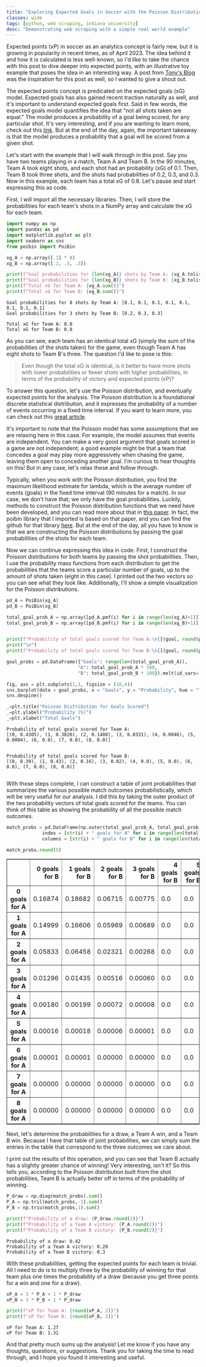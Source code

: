 ```yaml
---
title: "Exploring Expected Goals in Soccer with the Poisson Distribution"
classes: wide
tags: [python, web scraping, indiana university]
desc: "Demonstrating web scraping with a simple real world example"
---
```


Expected points (xP) in soccer as an analytics concept is fairly new, but it is growing in popularity in recent times, as of April 2023. The idea behind it and how it is calculated is less well-known, so I'd like to take the chance with this post to dive deeper into expected points, with an illustrative toy example that poses the idea in an interesting way. A post from [Tony's Blog](https://tonyelhabr.rbind.io/posts/epl-xpts-simulation-1/#fn3) was the inspiration for this post as well, so I wanted to give a shout out.

The expected points concept is predicated on the expected goals (xG) model. Expected goals has also gained recent traction naturally as well, and it's important to understand expected goals first. Said in few words, the expected goals model quantifies the idea that "not all shots taken are equal." The model produces a probability of a goal being scored, for any particular shot. It's very interesting, and if you are wanting to learn more, check out this [link](https://statsbomb.com/soccer-metrics/expected-goals-xg-explained/). But at the end of the day, again, the important takeaway is that the model produces a probability that a goal will be scored from a given shot.

Let's start with the example that I will walk through in this post. Say you have two teams playing in a match, Team A and Team B. In the 90 minutes, Team A took eight shots, and each shot had an probability (xG) of 0.1. Then, Team B took three shots, and the shots had probabilities of 0.2, 0.3, and 0.3. Now in this example, each team has a total xG of 0.8. Let's pause and start expressing this as code.

First, I will import all the necessary libraries. Then, I will store the probabilities for each team's shots in a NumPy array and calculate the xG for each team.


```python
import numpy as np
import pandas as pd
import matplotlib.pyplot as plt
import seaborn as sns
from poibin import PoiBin
```


```python
xg_A = np.array([.1] * 8)
xg_B = np.array([.2, .3, .3])

print(f"Goal probabilities for {len(xg_A)} shots by Team A: {xg_A.tolist()}")
print(f"Goal probabilities for {len(xg_B)} shots by Team B: {xg_B.tolist()}\n")
print(f"Total xG for Team A: {xg_A.sum()}")
print(f"Total xG for Team B: {xg_B.sum()}")
```

    Goal probabilities for 8 shots by Team A: [0.1, 0.1, 0.1, 0.1, 0.1, 0.1, 0.1, 0.1]
    Goal probabilities for 3 shots by Team B: [0.2, 0.3, 0.3]
    
    Total xG for Team A: 0.8
    Total xG for Team B: 0.8


As you can see, each team has an identical total xG (simply the sum of the probabilities of the shots taken) for the game, even though Team A has eight shots to Team B's three. The question I'd like to pose is this:

> Even though the total xG is identical, is it better to have more shots with lower probabilities or fewer shots with higher probabilities, in terms of the probability of victory and expected points (xP)?

To answer this question, let's use the Poisson distribution, and eventually expected points for the analysis. The Poisson distribution is a foundational discrete statistical distribution, and it expresses the probability of a number of events occurring in a fixed time interval. If you want to learn more, you can check out this [great article](https://towardsdatascience.com/poisson-distribution-intuition-and-derivation-1059aeab90d).

It's important to note that the Poisson model has some assumptions that we are relaxing here in this case. For example, the model assumes that events are independent. You can make a very good argument that goals scored in a game are not independent; a good example might be that a team that concedes a goal may play more aggressively when chasing the game, leaving them open to conceding another goal. I'm curious to hear thoughts on this! But in any case, let's relax these and follow through.

Typically, when you work with the Poisson distribution, you find the maximum likelihood estimate for lambda, which is the average number of events (goals) in the fixed time interval (90 minutes for a match). In our case, we don't have that; we only have the goal probabilities. Luckily, methods to construct the Poisson distribution functions that we need have been developed, and you can read more about that in [this paper](https://www.researchgate.net/profile/Yili-Hong/publication/257017356_On_computing_the_distribution_function_for_the_Poisson_binomial_distribution/links/5a02feebaca2720c32650fb3/On-computing-the-distribution-function-for-the-Poisson-binomial-distribution.pdf). In fact, the poibin library that I imported is based on that paper, and you can find the github for that library [here](https://github.com/tsakim/poibin). But at the end of the day, all you have to know is that we are constructing the Poisson distributions by passing the goal probabilities of the shots for each team.

Now we can continue expressing this idea in code. First, I construct the Poisson distributions for both teams by passing the shot probabilities. Then, I use the probability mass functions from each distribution to get the probabilities that the teams score a particular number of goals, up to the amount of shots taken (eight in this case). I printed out the two vectors so you can see what they look like. Additionally, I'll show a simple visualization for the Poisson distributions.


```python
pd_A = PoiBin(xg_A)
pd_B = PoiBin(xg_B)

total_goal_prob_A = np.array([pd_A.pmf(i) for i in range(len(xg_A)+1)])
total_goal_prob_B = np.array([pd_B.pmf(i) for i in range(len(xg_B)+1)] + [0] * (len(xg_A) - len(xg_B)))


print(f"Probability of total goals scored for Team A:\n{[(goal, round(prob,4)) for goal, prob in enumerate(total_goal_prob_A)]}")
print("\n")
print(f"Probability of total goals scored for Team B:\n{[(goal, round(prob,2)) for goal, prob in enumerate(total_goal_prob_B)]}\n\n")

goal_probs = pd.DataFrame({"Goals": range(len(total_goal_prob_A)),
                          "A": total_goal_prob_A * 100,
                          "B": total_goal_prob_B * 100}).melt(id_vars=["Goals"], var_name="Team", value_name="Probability")

fig, axs = plt.subplots(1,1, figsize = (10,4))
sns.barplot(data = goal_probs, x = "Goals", y = "Probability", hue = "Team", palette = ['r', 'b'], alpha = 0.8)
sns.despine()

_=plt.title("Poisson Distribution for Goals Scored")
_=plt.ylabel("Probability (%)")
_=plt.xlabel("Total Goals")
```

    Probability of total goals scored for Team A:
    [(0, 0.4305), (1, 0.3826), (2, 0.1488), (3, 0.0331), (4, 0.0046), (5, 0.0004), (6, 0.0), (7, 0.0), (8, 0.0)]
    
    
    Probability of total goals scored for Team B:
    [(0, 0.39), (1, 0.43), (2, 0.16), (3, 0.02), (4, 0.0), (5, 0.0), (6, 0.0), (7, 0.0), (8, 0.0)]
    
    



    
<img src="{{ site.url }}{{ site.baseurl }}/images/poisson/poisson.png" alt="">
    


With those steps complete, I can construct a table of joint probabilities that summarizes the various possible match outcomes probabilistically, which will be very useful for our analysis. I did this by taking the outer product of the two probability vectors of total goals scored for the teams. You can think of this table as showing the probability of all the possible match outcomes.


```python
match_probs = pd.DataFrame(np.outer(total_goal_prob_A, total_goal_prob_B), 
             index = [str(i) + " goals for A" for i in range(len(total_goal_prob_A))], 
             columns = [str(i) + " goals for B" for i in range(len(total_goal_prob_B))])

match_probs.round(5)
```




<div>
<style scoped>
    .dataframe tbody tr th:only-of-type {
        vertical-align: middle;
    }

    .dataframe tbody tr th {
        vertical-align: top;
    }

    .dataframe thead th {
        text-align: right;
    }
</style>
<table border="1" class="dataframe">
  <thead>
    <tr style="text-align: right;">
      <th></th>
      <th>0 goals for B</th>
      <th>1 goals for B</th>
      <th>2 goals for B</th>
      <th>3 goals for B</th>
      <th>4 goals for B</th>
      <th>5 goals for B</th>
      <th>6 goals for B</th>
      <th>7 goals for B</th>
      <th>8 goals for B</th>
    </tr>
  </thead>
  <tbody>
    <tr>
      <th>0 goals for A</th>
      <td>0.16874</td>
      <td>0.18682</td>
      <td>0.06715</td>
      <td>0.00775</td>
      <td>0.0</td>
      <td>0.0</td>
      <td>0.0</td>
      <td>0.0</td>
      <td>0.0</td>
    </tr>
    <tr>
      <th>1 goals for A</th>
      <td>0.14999</td>
      <td>0.16606</td>
      <td>0.05969</td>
      <td>0.00689</td>
      <td>0.0</td>
      <td>0.0</td>
      <td>0.0</td>
      <td>0.0</td>
      <td>0.0</td>
    </tr>
    <tr>
      <th>2 goals for A</th>
      <td>0.05833</td>
      <td>0.06458</td>
      <td>0.02321</td>
      <td>0.00268</td>
      <td>0.0</td>
      <td>0.0</td>
      <td>0.0</td>
      <td>0.0</td>
      <td>0.0</td>
    </tr>
    <tr>
      <th>3 goals for A</th>
      <td>0.01296</td>
      <td>0.01435</td>
      <td>0.00516</td>
      <td>0.00060</td>
      <td>0.0</td>
      <td>0.0</td>
      <td>0.0</td>
      <td>0.0</td>
      <td>0.0</td>
    </tr>
    <tr>
      <th>4 goals for A</th>
      <td>0.00180</td>
      <td>0.00199</td>
      <td>0.00072</td>
      <td>0.00008</td>
      <td>0.0</td>
      <td>0.0</td>
      <td>0.0</td>
      <td>0.0</td>
      <td>0.0</td>
    </tr>
    <tr>
      <th>5 goals for A</th>
      <td>0.00016</td>
      <td>0.00018</td>
      <td>0.00006</td>
      <td>0.00001</td>
      <td>0.0</td>
      <td>0.0</td>
      <td>0.0</td>
      <td>0.0</td>
      <td>0.0</td>
    </tr>
    <tr>
      <th>6 goals for A</th>
      <td>0.00001</td>
      <td>0.00001</td>
      <td>0.00000</td>
      <td>0.00000</td>
      <td>0.0</td>
      <td>0.0</td>
      <td>0.0</td>
      <td>0.0</td>
      <td>0.0</td>
    </tr>
    <tr>
      <th>7 goals for A</th>
      <td>0.00000</td>
      <td>0.00000</td>
      <td>0.00000</td>
      <td>0.00000</td>
      <td>0.0</td>
      <td>0.0</td>
      <td>0.0</td>
      <td>0.0</td>
      <td>0.0</td>
    </tr>
    <tr>
      <th>8 goals for A</th>
      <td>0.00000</td>
      <td>0.00000</td>
      <td>0.00000</td>
      <td>0.00000</td>
      <td>0.0</td>
      <td>0.0</td>
      <td>0.0</td>
      <td>0.0</td>
      <td>0.0</td>
    </tr>
  </tbody>
</table>
</div>



Next, let's determine the probabilities for a draw, a Team A win, and a Team B win. Because I have that table of joint probabilities, we can simply sum the entries in the table that correspond to the three outcomes we care about.

I print out the results of this operation, and you can see that Team B actually has a slightly greater chance of winning! Very interesting, isn't it? So this tells you, according to the Poisson distribution built from the shot probabilities, Team B is actually better off in terms of the probability of winning.


```python
P_draw = np.diag(match_probs).sum()
P_A = np.tril(match_probs,-1).sum()
P_B = np.triu(match_probs,1).sum()

print(f"Probability of a draw: {P_draw.round(2)}")
print(f"Probability of a Team A victory: {P_A.round(2)}")
print(f"Probability of a Team B victory: {P_B.round(2)}")
```

    Probability of a draw: 0.42
    Probability of a Team A victory: 0.28
    Probability of a Team B victory: 0.3


With these probabilities, getting the expected points for each team is trivial. All I need to do is to multiply three by the probability of winning for that team plus one times the probability of a draw (because you get three points for a win and one for a draw).


```python
xP_A = 3 * P_A + 1 * P_draw
xP_B = 3 * P_B + 1 * P_draw

print(f"xP for Team A: {round(xP_A, 2)}")
print(f"xP for Team B: {round(xP_B, 2)}")
```

    xP for Team A: 1.27
    xP for Team B: 1.31


And that pretty much sums up the analysis! Let me know if you have any thoughts, questions, or suggestions. Thank you for taking the time to read through, and I hope you found it interesting and useful.
